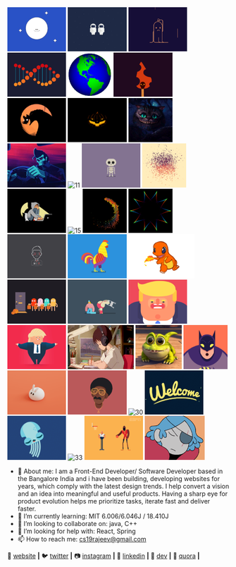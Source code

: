 <div align="left">
  <img alt="1" height="100" src="https://github.com/rajeevranjancom/rajeevranjancom/blob/main/1.gif">
  <img alt="2" height="100" src="https://github.com/rajeevranjancom/rajeevranjancom/blob/main/2.gif">
  <img alt="3" height="100" src="https://github.com/rajeevranjancom/rajeevranjancom/blob/main/3.gif">
  <img alt="4" height="100" src="https://github.com/rajeevranjancom/rajeevranjancom/blob/main/4.gif">
  <img alt="5" height="100" src="https://github.com/rajeevranjancom/rajeevranjancom/blob/main/5.gif">
  <img alt="6" height="100" src="https://github.com/rajeevranjancom/rajeevranjancom/blob/main/6.gif">
  <img alt="7" height="100" src="https://github.com/rajeevranjancom/rajeevranjancom/blob/main/7.gif">
  <img alt="8" height="100" src="https://github.com/rajeevranjancom/rajeevranjancom/blob/main/8.gif">
  <img alt="9" height="100" src="https://github.com/rajeevranjancom/rajeevranjancom/blob/main/9.gif">
  <img alt="10" height="100" src="https://github.com/rajeevranjancom/rajeevranjancom/blob/main/10.gif">
  <img alt="11" height="100" src="https://github.com/rajeevranjancom/rajeevranjancom/blob/main/11.gif">
  <img alt="12" height="100" src="https://github.com/rajeevranjancom/rajeevranjancom/blob/main/12.gif">
  <img alt="13" height="100" src="https://github.com/rajeevranjancom/rajeevranjancom/blob/main/13.gif">
  <img alt="14" height="100" src="https://github.com/rajeevranjancom/rajeevranjancom/blob/main/14.gif">
  <img alt="15" height="100" src="https://github.com/rajeevranjancom/rajeevranjancom/blob/main/15.gif">
  <img alt="16" height="100" src="https://github.com/rajeevranjancom/rajeevranjancom/blob/main/16.gif">
  <img alt="17" height="100" src="https://github.com/rajeevranjancom/rajeevranjancom/blob/main/17.gif">
  <img alt="18" height="100" src="https://github.com/rajeevranjancom/rajeevranjancom/blob/main/18.gif">
  <img alt="19" height="100" src="https://github.com/rajeevranjancom/rajeevranjancom/blob/main/19.gif">
  <img alt="20" height="100" src="https://github.com/rajeevranjancom/rajeevranjancom/blob/main/20.gif">
  <img alt="21" height="100" src="https://github.com/rajeevranjancom/rajeevranjancom/blob/main/21.gif">
  <img alt="22" height="100" src="https://github.com/rajeevranjancom/rajeevranjancom/blob/main/22.gif">
  <img alt="23" height="100" src="https://github.com/rajeevranjancom/rajeevranjancom/blob/main/23.gif">
  <img alt="24" height="100" src="https://github.com/rajeevranjancom/rajeevranjancom/blob/main/24.gif">
  <img alt="25" height="100" src="https://github.com/rajeevranjancom/rajeevranjancom/blob/main/25.gif">
  <img alt="26" height="100" src="https://github.com/rajeevranjancom/rajeevranjancom/blob/main/26.gif">
  <img alt="27" height="100" src="https://github.com/rajeevranjancom/rajeevranjancom/blob/main/27.gif">
  <img alt="28" height="100" src="https://github.com/rajeevranjancom/rajeevranjancom/blob/main/28.gif">
  <img alt="29" height="100" src="https://github.com/rajeevranjancom/rajeevranjancom/blob/main/29.gif">
  <img alt="30" height="100" src="https://github.com/rajeevranjancom/rajeevranjancom/blob/main/30.gif">
  <img alt="31" height="100" src="https://github.com/rajeevranjancom/rajeevranjancom/blob/main/31.gif">
  <img alt="32" height="100" src="https://github.com/rajeevranjancom/rajeevranjancom/blob/main/32.gif">
  <img alt="33" height="100" src="https://github.com/rajeevranjancom/rajeevranjancom/blob/main/33.gif">
  <img alt="34" height="100" src="https://github.com/rajeevranjancom/rajeevranjancom/blob/main/34.gif">
  <img alt="35" height="100" src="https://github.com/rajeevranjancom/rajeevranjancom/blob/main/35.gif">
  
  
  
  
</div>

- 🔭 About me: I am a Front-End Developer/ Software Developer based in the Bangalore India and i have been building, developing websites for years, which comply                    with the latest design trends. I help convert a vision and an idea into meaningful and useful products. Having a sharp eye for product evolution                    helps me prioritize tasks, iterate fast and deliver faster.
- 🌱 I’m currently learning: MIT 6.006/6.046J / 18.410J
- 👯 I’m looking to collaborate on: java, C++
- 🤔 I’m looking for help with: React, Spring
- 📫 How to reach me: cs19rajeev@gmail.com

🏡 [website][website] **|** 
🐦 [twitter][twitter] **|** 
📷 [instagram][instagram] **|** 
👔 [linkedin][linkedin] **|** 
🔭 [dev][dev] **|** 
💬 [quora][quora] **|** 


[gatsby]: https://gatsbyjs.org
[website]: https://rajeevranjan.co
[twitter]: https://twitter.com/rajeevkumar0301
[instagram]: https://www.instagram.com/rajeevranjancom/?hl=en
[linkedin]: https://www.linkedin.com/in/rajeev-ranjan-691043111/
[dev]: https://dev.to/rajeevkumar0301
[quora]: https://www.quora.com/profile/Rajeev-Ranjan-664
